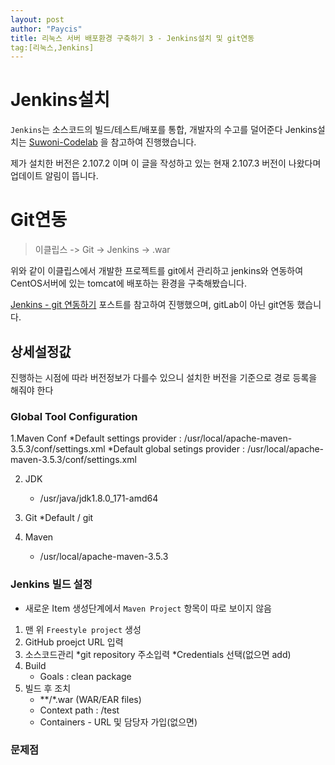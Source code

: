 ```yaml
---
layout: post
author: "Paycis"
title: 리눅스 서버 배포환경 구축하기 3 - Jenkins설치 및 git연동
tag:[리눅스,Jenkins]
---
```


# Jenkins설치

`Jenkins`는 소스코드의 빌드/테스트/배포를 통합, 개발자의 수고를 덜어준다
Jenkins설치는 [Suwoni-Codelab](https://suwoni-codelab.com/linux/2017/06/04/Linux-CentOS-jenkins/) 을 참고하여 진행했습니다.

제가 설치한 버전은 2.107.2 이며 이 글을 작성하고 있는 현재 2.107.3 버전이 나왔다며 업데이트 알림이 뜹니다.

# Git연동

> 이클립스 -> Git -> Jenkins -> .war

위와 같이 이클립스에서 개발한 프로젝트를 git에서 관리하고 jenkins와 연동하여 CentOS서버에 있는 tomcat에 배포하는 환경을 구축해봤습니다.

[Jenkins - git 연동하기](https://suwoni-codelab.com/linux/2017/06/17/Linux-CentOS-jenkins-gitlab/) 포스트를 참고하여 진행했으며, gitLab이 아닌 git연동 했습니다.

## 상세설정값

진행하는 시점에 따라 버전정보가 다를수 있으니 설치한 버전을 기준으로 경로 등록을 해줘야 한다

### Global Tool Configuration

1.Maven Conf
    *Default settings provider : /usr/local/apache-maven-3.5.3/conf/settings.xml
    *Default global setings provider : /usr/local/apache-maven-3.5.3/conf/settings.xml
    
2. JDK
    * /usr/java/jdk1.8.0_171-amd64

3. Git
    *Default / git

4. Maven
    * /usr/local/apache-maven-3.5.3
    
### Jenkins 빌드 설정

* 새로운 Item 생성단계에서 `Maven Project` 항목이 따로 보이지 않음

1. 맨 위 `Freestyle project` 생성
2. GitHub proejct URL 입력
3. 소스코드관리
    *git repository 주소입력
    *Credentials 선택(없으면 add)
4. Build
    * Goals : clean package 
5. 빌드 후 조치
    * **/*.war (WAR/EAR files)
    * Context path : /test
    * Containers - URL 및 담당자 가입(없으면)


### 문제점

